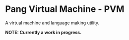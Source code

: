 # **P**ang **V**irtual **M**achine - PVM

A virtual machine and language making utility.

**NOTE: Currently a work in progress.**
